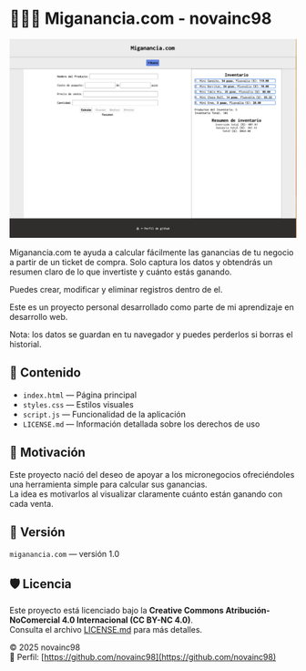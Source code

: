 # 🧑🏻‍💻 Miganancia.com - novainc98
![Miganancia.com](assets/img.png)

Miganancia.com te ayuda a calcular fácilmente las ganancias de tu negocio a partir de un ticket de compra. Solo captura los datos y obtendrás un resumen claro de lo que invertiste y cuánto estás ganando.

Puedes crear, modificar y eliminar registros dentro de el.

Este es un proyecto personal desarrollado como parte de mi aprendizaje en desarrollo web.

Nota: los datos se guardan en tu navegador y puedes perderlos si borras el historial.

## 📁 Contenido

- `index.html` — Página principal
- `styles.css` — Estilos visuales
- `script.js` — Funcionalidad de la aplicación
- `LICENSE.md` — Información detallada sobre los derechos de uso

## 🚀 Motivación

Este proyecto nació del deseo de apoyar a los micronegocios ofreciéndoles una herramienta simple para calcular sus ganancias.  
La idea es motivarlos al visualizar claramente cuánto están ganando con cada venta.

## 🧾 Versión

`miganancia.com` — versión 1.0

## 🛡️ Licencia

Este proyecto está licenciado bajo la **Creative Commons Atribución-NoComercial 4.0 Internacional (CC BY-NC 4.0)**.  
Consulta el archivo [LICENSE.md](./LICENSE.md) para más detalles.

© 2025 novainc98  
🔗 Perfil: [https://github.com/novainc98](https://github.com/novainc98)
